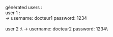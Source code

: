 générated users :\
user 1 :\
-> username: docteur1   password: 1234\
\
user 2 :\ 
-> username: docteur2   password: 1234\
